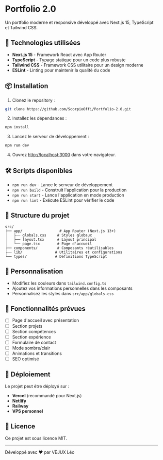 # Portfolio 2.0

Un portfolio moderne et responsive développé avec Next.js 15, TypeScript et Tailwind CSS.

## 🚀 Technologies utilisées

- **Next.js 15** - Framework React avec App Router
- **TypeScript** - Typage statique pour un code plus robuste
- **Tailwind CSS** - Framework CSS utilitaire pour un design moderne
- **ESLint** - Linting pour maintenir la qualité du code

## 📦 Installation

1. Clonez le repository :
```bash
git clone https://github.com/ScorpioOffi/Portfolio-2.0.git
```

2. Installez les dépendances :
```bash
npm install
```

3. Lancez le serveur de développement :
```bash
npm run dev
```

4. Ouvrez [http://localhost:3000](http://localhost:3000) dans votre navigateur.

## 🛠️ Scripts disponibles

- `npm run dev` - Lance le serveur de développement
- `npm run build` - Construit l'application pour la production
- `npm run start` - Lance l'application en mode production
- `npm run lint` - Exécute ESLint pour vérifier le code

## 📁 Structure du projet

```
src/
├── app/                 # App Router (Next.js 13+)
│   ├── globals.css     # Styles globaux
│   ├── layout.tsx      # Layout principal
│   └── page.tsx        # Page d'accueil
├── components/         # Composants réutilisables
├── lib/               # Utilitaires et configurations
└── types/             # Définitions TypeScript
```

## 🎨 Personnalisation

- Modifiez les couleurs dans `tailwind.config.ts`
- Ajoutez vos informations personnelles dans les composants
- Personnalisez les styles dans `src/app/globals.css`

## 📝 Fonctionnalités prévues

- [ ] Page d'accueil avec présentation
- [ ] Section projets
- [ ] Section compétences
- [ ] Section expérience
- [ ] Formulaire de contact
- [ ] Mode sombre/clair
- [ ] Animations et transitions
- [ ] SEO optimisé

## 🚀 Déploiement

Le projet peut être déployé sur :
- **Vercel** (recommandé pour Next.js)
- **Netlify**
- **Railway**
- **VPS personnel**

## 📄 Licence

Ce projet est sous licence MIT.

---

Développé avec ❤️ par VEJUX Léo
